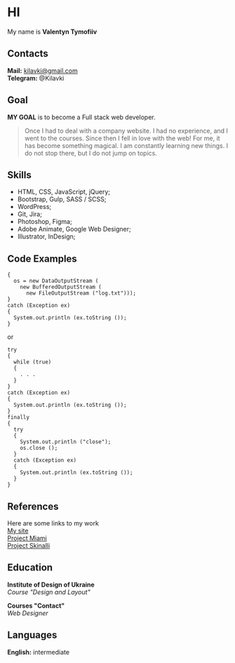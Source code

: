 # HI
My name is **Valentyn Tymofiiv**

## Contacts
**Mail:** kilavki@gmail.com <br>
**Telegram:** @Kilavki

## Goal
**MY GOAL** is to become a Full stack web developer.<br>
> Once I had to deal with a company website. I had no experience, and I went to the courses. Since then I fell in love with the web! For me, it has become something magical. I am constantly learning new things. I do not stop there, but I do not jump on topics.

## Skills
* HTML, CSS, JavaScript, jQuery;
* Bootstrap, Gulp, SASS / SCSS;
* WordPress;
* Git, Jira;
* Photoshop, Figma;
* Adobe Animate, Google Web Designer;
* Illustrator, InDesign;

## Code Examples
````
{
  os = new DataOutputStream (
    new BufferedOutputStream (
      new FileOutputStream ("log.txt")));
}
catch (Exception ex)
{
  System.out.println (ex.toString ());
}
````
or
````
try
{
  while (true)
  {
    . . .
  }
}
catch (Exception ex)
{
  System.out.println (ex.toString ());
}
finally
{
  try
  {
    System.out.println ("close");
    os.close ();
  }
  catch (Exception ex)
  {
    System.out.println (ex.toString ());
  }
}
````

## References
Here are some links to my work<br>
[My site](#)<br>
[Project Miami](#)<br>
[Project Skinalli](#)<br>

## Education
**Institute of Design of Ukraine**<br>
*Course "Design and Layout"*<br>

**Courses "Contact"**<br>
*Web Designer*<br>


## Languages
**English:** intermediate
